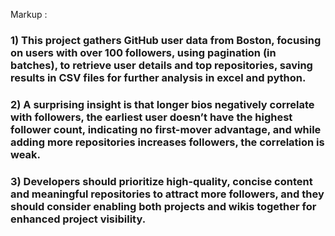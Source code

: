 Markup :
### 1) This project gathers GitHub user data from Boston, focusing on users with over 100 followers, using pagination (in batches),  to retrieve user details and top repositories, saving results in CSV files for further analysis in excel and python.
### 2) A surprising insight is that longer bios negatively correlate with followers, the earliest user doesn’t have the highest follower count, indicating no first-mover advantage, and while adding more repositories increases followers, the correlation is weak.
### 3) Developers should prioritize high-quality, concise content and meaningful repositories to attract more followers, and they should consider enabling both projects and wikis together for enhanced project visibility.
